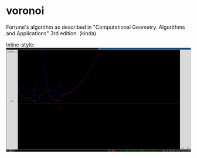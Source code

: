 voronoi
=======

Fortune's algorithm as described in "Computational Geometry. Algorithms and Applications" 3rd edition. (kinda)

Inline-style: 
![alt text](https://github.com/felipeblassioli/voronoi/blob/master/screenshot.png "Screenshot of tkmain.py")

